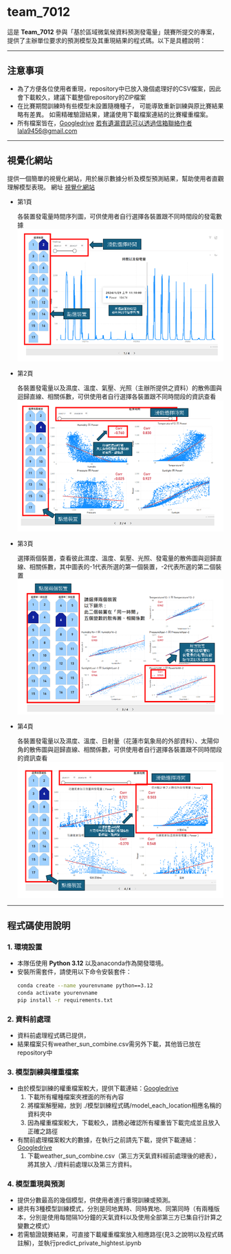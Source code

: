 # team_7012
這是 **Team_7012** 參與「基於區域微氣候資料預測發電量」競賽所提交的專案，提供了主辦單位要求的預測模型及其重現結果的程式碼。以下是具體說明：

---
## 注意事項
- 為了方便各位使用者重現，repository中已放入幾個處理好的CSV檔案，因此會下載較久，建議下載整個repository的ZIP檔案
- 在比賽期間訓練時有些模型未設置隨機種子，
可能導致重新訓練與原比賽結果略有差異。
如需精確驗證結果，建議使用下載檔案連結的比賽權重檔案。
- 所有檔案皆在，[Googledrive](https://drive.google.com/drive/folders/1zxUio2HN6ZE6C5R6WliX3PjrSg4B-v6V?usp=sharing)
  若有遺漏資訊可以透過信箱聯絡作者lala9456@gmail.com
---
## 視覺化網站
提供一個簡單的視覺化網站，用於展示數據分析及模型預測結果，幫助使用者直觀理解模型表現。
網址
[視覺化網站](https://app.powerbi.com/view?r=eyJrIjoiZTRjM2M0NWUtY2RlOS00ZDI3LThkZWUtNDY3MjUyNzVkNmRlIiwidCI6IjlmMzAyYTkwLTc3NjEtNDRkNi05MjgyLTdjY2M0NWYzOGY3YSIsImMiOjEwfQ%3D%3D)
- 第1頁
  
  各裝置發電量時間序列圖，可供使用者自行選擇各裝置跟不同時間段的發電數據
  ![第1頁示意圖](./img/img1.png)
- 第2頁
  
  各裝置發電量以及濕度、溫度、氣壓、光照（主辦所提供之資料）的散佈圖與迴歸直線、相關係數，可供使用者自行選擇各裝置跟不同時間段的資訊查看
  ![第2頁示意圖](./img/img2.png)
- 第3頁
  
  選擇兩個裝置，查看彼此濕度、溫度、氣壓、光照、發電量的散佈圖與迴歸直線、相關係數，其中圖表的-1代表所選的第一個裝置，-2代表所選的第二個裝置
  ![第3頁示意圖](./img/img3.png)
- 第4頁
  
  各裝置發電量以及濕度、溫度、日射量（花蓮市氣象局的外部資料）、太陽仰角的散佈圖與迴歸直線、相關係數，可供使用者自行選擇各裝置跟不同時間段的資訊查看
  ![第4頁示意圖](./img/img4.png)

---

## 程式碼使用說明
### 1. 環境設置
- 本隊伍使用 **Python 3.12** 以及anaconda作為開發環境。
- 安裝所需套件，請使用以下命令安裝套件：
  ```bash
  conda create --name yourenvname python==3.12
  conda activate yourenvname
  pip install -r requirements.txt
### 2. 資料前處理
- 資料前處理程式碼已提供，
- 結果檔案只有weather_sun_combine.csv需另外下載，其他皆已放在repository中
### 3. 模型訓練與權重檔案
- 由於模型訓練的權重檔案較大，提供下載連結：[Googledrive](https://drive.google.com/drive/folders/10Oxgz7N0iUbgS9COQwB1CwuHbsRITImN?usp=sharing)
  1. 下載所有權種檔案夾裡面的所有內容
  2. 將檔案解壓縮，放到 ./模型訓練程式碼/model_each_location相應名稱的資料夾中
  3. 因為權重檔案較大，下載較久，請務必確認所有權重皆下載完成並且放入正確之路徑
- 有關前處理檔案較大的數據，在執行之前請先下載，提供下載連結：[Googledrive](https://drive.google.com/drive/folders/1er89_figAMLEFkaXcKVBW1qLy1tR4ukK?usp=drive_link)
  1. 下載weather_sun_combine.csv（第三方天氣資料經前處理後的總表），將其放入 ./資料前處理以及第三方資料。

### 4. 模型重現與預測
- 提供分數最高的幾個模型，供使用者進行重現訓練或預測。
- 總共有3種模型訓練模式，分別是同地異時、同時異地、同第同時（有兩種版本，分別是使用每間隔10分鐘的天氣資料以及使用全部第三方已集自行計算之變數之模式）
- 若需驗證競賽結果，可直接下載權重檔案放入相應路徑(見3.之說明以及程式碼註解)，並執行predict_private_hightest.ipynb

